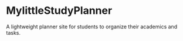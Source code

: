 # MylittleStudyPlanner
A lightweight planner site for students to organize their academics and tasks.
